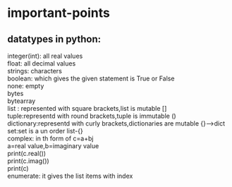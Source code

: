 # important-points
datatypes in python:<br>
--------------------
integer(int): all real values  <br> 
float: all decimal values<br>
strings: characters <br>
boolean: which gives the given statement is True or False <br>
none: empty<br>
bytes<br>
bytearray<br>
list : represented with square brackets,list is mutable  []  <br>
tuple:representd with round brackets,tuple is immutable  () <br>
dictionary:representd with curly brackets,dictionaries are mutable {}-->dict  <br>
set:set is a un order list-{}   <br>
complex:  in th form of c=a+bj  <br>
a=real value,b=imaginary value  <br>
print(c.real())  <br>
print(c.imag())  <br>
print(c)  <br>
enumerate: it gives the list items with index <br>
